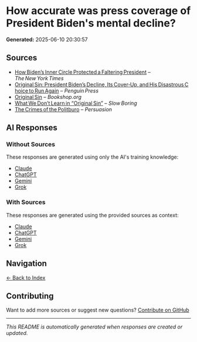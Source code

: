 # How accurate was press coverage of President Biden's mental decline?

**Generated:** 2025-06-10 20:30:57

## Sources

* [How Biden’s Inner Circle Protected a Faltering President](https://archive.jwest.org/Articles/How%20Biden%E2%80%99s%20Inner%20Circle%20Protected%20a%20Faltering%20President%20-%20The%20New%20York%20Times.pdf) – *The New York Times*
* [Original Sin: President Biden’s Decline, Its Cover‑Up, and His Disastrous Choice to Run Again](https://sites.prh.com/originalsin) – *Penguin Press*
* [Original Sin](https://bookshop.org/p/books/untitled-0672-penguin-publishing-group/22284058) – *Bookshop.org*
* [What We Don’t Learn in “Original Sin”](https://www.slowboring.com/p/what-we-dont-learn-in-original-sin) – *Slow Boring*
* [The Crimes of the Politburo](https://www.persuasion.community/p/the-crimes-of-the-politburo) – *Persuasion*


## AI Responses

### Without Sources
These responses are generated using only the AI's training knowledge:

- [Claude](response-claude-default.md)
- [ChatGPT](response-chatgpt-default.md)
- [Gemini](response-gemini-default.md)
- [Grok](response-grok-default.md)

### With Sources
These responses are generated using the provided sources as context:

- [Claude](response-claude-sources.md)
- [ChatGPT](response-chatgpt-sources.md)
- [Gemini](response-gemini-sources.md)
- [Grok](response-grok-sources.md)

## Navigation

[← Back to Index](../README.md)

## Contributing

Want to add more sources or suggest new questions? [Contribute on GitHub](https://github.com/justinwest/SuggestedSources)

---

*This README is automatically generated when responses are created or updated.*
